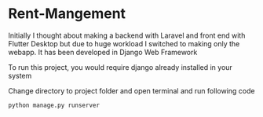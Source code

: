 # Rent-Mangement
Initially I thought about making a backend with Laravel and front end with Flutter Desktop but due to huge workload I switched to making only the webapp. It has been developed in Django Web Framework

To run this project, you would require django already installed in your system

Change directory to project folder and open terminal and run following code

`python manage.py runserver`
